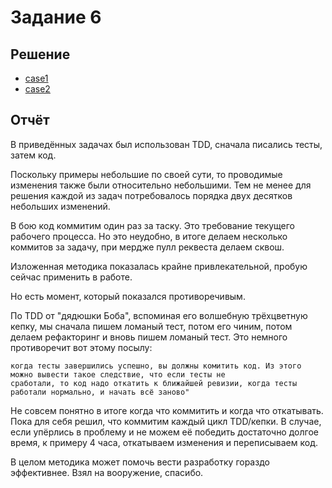 # Задание 6

## Решение

- [case1](case1)
- [case2](case2)

## Отчёт

В приведённых задачах был использован TDD, сначала писались тесты, затем код.

Поскольку примеры небольшие по своей сути, то проводимые изменения также были относительно небольшими.
Тем не менее для решения каждой из задач потребовалось порядка двух десятков небольших изменений.

В бою код коммитим один раз за таску. Это требование текущего рабочего процесса.
Но это неудобно, в итоге делаем несколько коммитов за задачу, при мердже пулл реквеста делаем сквош.

Изложенная методика показалась крайне привлекательной, пробую сейчас применить в работе.

Но есть момент, который показался противоречивым.

По TDD от "дядюшки Боба", вспоминая его волшебную трёхцветную кепку, мы сначала пишем ломаный тест,
потом его чиним, потом делаем рефакторинг и вновь пишем ломаный тест. Это немного противоречит вот этому посылу:

    когда тесты завершились успешно, вы должны комитить код. Из этого можно вывести такое следствие, что если тесты не
    сработали, то код надо откатить к ближайшей ревизии, когда тесты работали нормально, и начать всё заново"

Не совсем понятно в итоге когда что коммитить и когда что откатывать.
Пока для себя решил, что коммитим каждый цикл TDD/кепки.
В случае, если упёрлись в проблему и не можем её победить достаточно долгое время, к примеру 4 часа, откатываем
изменения и переписываем код.

В целом методика может помочь вести разработку гораздо эффективнее. Взял на вооружение, спасибо.
